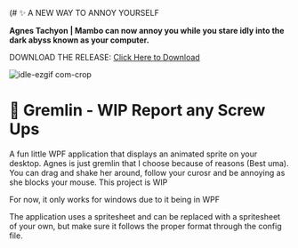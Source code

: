 (# ✨ A NEW WAY TO ANNOY YOURSELF 

**Agnes Tachyon | Mambo can now annoy you while you stare idly into the dark abyss known as your computer.**

DOWNLOAD THE RELEASE: [Click Here to Download](https://github.com/KurtVelasco/Desktop_Gremlin/releases/download/v.1.2/Desktop_Gremlin_Tachyon.zip)


![idle-ezgif com-crop](https://github.com/user-attachments/assets/97495dc4-1a5c-4e11-ac2f-cbf3c882adfe)

# 📄 Gremlin - WIP Report any Screw Ups
A fun little WPF application that displays an animated sprite on your desktop. Agnes is just gremlin that I choose because of reasons (Best uma).
You can drag and shake her around, follow your curosr and be annoying as she blocks your mouse. This project is WIP 

For now, it only works for windows due to it being in WPF

The application uses a spritesheet and can be replaced with a spritesheet of your own, but make sure it follows the proper format through the config file.
